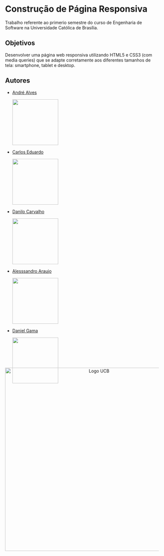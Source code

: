 
# Construção de Página Responsiva

Trabalho referente ao primerio semestre do curso de Engenharia de Software na Universidade Católica de Brasília.


## Objetivos
Desenvolver uma página web responsiva utilizando HTML5 e CSS3 (com media queries) que se adapte corretamente aos diferentes tamanhos de tela: smartphone, tablet e desktop.

## Autores
- [André Alves](https://github.com/a-alvezx)

    <img src="https://avatars.githubusercontent.com/u/204260728?v=4" width="150px" style="border-radius: 100;">
- [Carlos Eduardo](https://github.com/Soarezzsemj)

    <img src="https://avatars.githubusercontent.com/u/73316202?v=4" width="150px" style="border-radius: 100;">
- [Danilo Carvalho](https://github.com/danilo-c)

    <img src="https://avatars.githubusercontent.com/u/100662238?v=4" width="150px" style="border-radius: 100;">
- [Alesssandro Araujo](https://github.com/AlessandroAraujo273)

    <img src="https://avatars.githubusercontent.com/u/205434038?v=4" width="150px" style="border-radius: 100;">
- [Daniel Gama](https://github.com/od4nn)

    <img src="https://avatars.githubusercontent.com/u/170735008?v=4" width="150px" style="border-radius: 100;">
##
<img src="https://static.wixstatic.com/media/bf845a_0f1dab369d154de08d3cacb7975432bd~mv2.png/v1/fill/w_1280,h_820,al_c/logo%20ucb.png" width="600px" style="margin-top:-80;text-align:center;" alt="Logo UCB">
